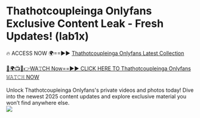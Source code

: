 # Thathotcoupleinga Onlyfans Exclusive Content Leak - Fresh Updates! (lab1x)

🔥 ACCESS NOW 🌍==►► <a href="https://tinyurl.com/kvy9nzfs" rel="nofollow">Thathotcoupleinga Onlyfans Latest Collection</a>
<br><br>
[🔴🌍📺📱👉WA𝚃CH Now==►► CLICK HERE TO Thathotcoupleinga Onlyfans 𝚆𝙰𝚃𝙲𝙷 NOW](https://tinyurl.com/kvy9nzfs)
<br><br>
Unlock Thathotcoupleinga Onlyfans's private videos and photos today! Dive into the newest 2025 content updates and explore exclusive material you won’t find anywhere else.
<br>
<a href="https://tinyurl.com/kvy9nzfs" rel="nofollow" data-target="animated-image.originalLink"><img src="https://camo.githubusercontent.com/8a4f000d20f83aca3bf7ec5f350d767afa0574a8a352519fd8cfa583a6f93a33/68747470733a2f2f692e696d6775722e636f6d2f644a486b345a712e676966" data-canonical-src="https://i.imgur.com/dJHk4Zq.gif" style="max-width: 100%; display: inline-block;" data-target="animated-image.originalImage"></a>
<br>
